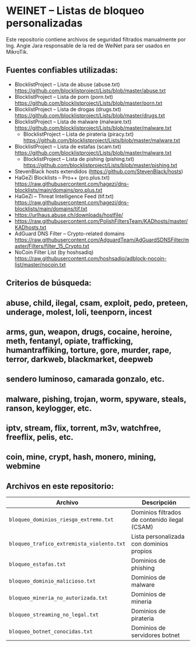 # WEINET – Listas de bloqueo personalizadas

Este repositorio contiene archivos de seguridad filtrados manualmente por Ing. Angie Jara responsable de la red de WeiNet para ser usados en MikroTik.

## Fuentes confiables utilizadas:

- BlocklistProject – Lista de abuse (abuse.txt)
  https://github.com/blocklistproject/Lists/blob/master/abuse.txt
- BlocklistProject – Lista de porn (porn.txt)
  https://github.com/blocklistproject/Lists/blob/master/porn.txt
- BlocklistProject – Lista de drogas (drugs.txt)
  https://github.com/blocklistproject/Lists/blob/master/drugs.txt
- BlocklistProject – Lista de malware (malware.txt)
  https://github.com/blocklistproject/Lists/blob/master/malware.txt
  - BlocklistProject – Lista de pirateria (piracy.txt)
  https://github.com/blocklistproject/Lists/blob/master/malware.txt
- BlocklistProject – Lista de estafas (scam.txt)
  https://github.com/blocklistproject/Lists/blob/master/malware.txt
  - BlocklistProject – Lista de pishing (pishing.txt)
  https://github.com/blocklistproject/Lists/blob/master/pishing.txt
- StevenBlack hosts extendidos (https://github.com/StevenBlack/hosts)
- HaGeZi Blocklists – Pro++ (pro.plus.txt)
  https://raw.githubusercontent.com/hagezi/dns-blocklists/main/domains/pro.plus.txt
- HaGeZi – Threat Intelligence Feed (tif.txt)
  https://raw.githubusercontent.com/hagezi/dns-blocklists/main/domains/tif.txt
- https://urlhaus.abuse.ch/downloads/hostfile/
- https://raw.githubusercontent.com/PolishFiltersTeam/KADhosts/master/KADhosts.txt
- AdGuard DNS Filter – Crypto-related domains
  https://raw.githubusercontent.com/AdguardTeam/AdGuardSDNSFilter/master/Filters/filter_15_Crypto.txt
- NoCoin Filter List (by hoshsadiq)
  https://raw.githubusercontent.com/hoshsadiq/adblock-nocoin-list/master/nocoin.txt
  
## Criterios de búsqueda:
## abuse, child, ilegal, csam, exploit, pedo, preteen, underage, molest, loli, teenporn, incest
## arms, gun, weapon, drugs, cocaine, heroine, meth, fentanyl, opiate, trafficking, humantraffiking, torture, gore, murder, rape, terror, darkweb, blackmarket, deepweb
## sendero luminoso, camarada gonzalo, etc.
## malware, pishing, trojan, worm, spyware, steals, ranson, keylogger, etc.
## iptv, stream, flix, torrent, m3v, watchfree, freeflix, pelis, etc.
## 
## coin, mine, crypt, hash, monero, mining, webmine

## Archivos en este repositorio:

| Archivo               | Descripción                               |
|-----------------------|--------------------------------------------|
| `bloqueo_dominios_riesgo_extremo.txt`      | Dominios filtrados de contenido ilegal (CSAM) |
| `bloqueo_trafico_extremista_violento.txt`| Lista personalizada con dominios propios   |
| `bloqueo_estafas.txt` | Dominios de phishing      |
| `bloqueo_dominio_malicioso.txt`| Dominios de malware    |
| `bloqueo_mineria_no_autorizada.txt` | Dominios de mineria      
| `bloqueo_streaming_no_legal.txt` | Dominios de pirateria     |
| `bloqueo_botnet_conocidas.txt` | Dominios de servidores botnet    |
